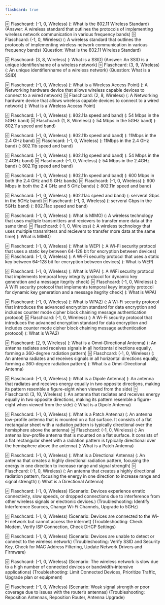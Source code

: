 ```yaml
---
flashcard: true
---
```



🃟 Flaschcard: (-1, 0, Wireless) (: What is the 802.11 Wireless Standard) (Answer: A wireless standard that outlines the protocols of implementing wireless network communication  in various frequency bands)
🃟 Flaschcard: (-1, 0, Wireless) (: A wireless standard that outlines the protocols of implementing wireless network communication  in various frequency bands) (Question: What is the 802.11 Wireless Standard)

🃟 Flaschcard: (3, 8, Wireless) (: What is a SSID) (Answer: An SSID is a unique identifier/name of a wireless network)
🃟 Flaschcard: (3, 9, Wireless) (: An unique identifier/name of a wireless network) (Question: What is a SSID)

🃟 Flaschcard: (-1, 0, Wireless) (: What is a Wireless Access Point) (: A Networking hardware device that allows wireless capable devices to connect to a wired network)
🃟 Flaschcard: (2, 8, Wireless) (: A Networking hardware device that allows wireless capable devices to connect to a wired network) (: What is a Wireless Access Point)

🃟 Flaschcard: (-1, 0, Wireless) (: 802.11a speed and band) (: 54 Mbps in the 5GHz band)
🃟 Flaschcard: (1, 8, Wireless) (: 54 Mbps in the 5GHz band) (: 802.11a speed and band)

🃟 Flaschcard: (-1, 0, Wireless) (: 802.11b speed and band) (: 11Mbps in the 2.4 GHz band)
🃟 Flaschcard: (-1, 0, Wireless) (: 11Mbps in the 2.4 GHz band) (: 802.11b speed and band)

🃟 Flaschcard: (-1, 0, Wireless) (: 802.11g speed and band) (: 54 Mbps in the 2.4GHz band)
🃟 Flaschcard: (-1, 0, Wireless) (: 54 Mbps in the 2.4GHz band) (: 802.11g speed and band)

🃟 Flaschcard: (-1, 0, Wireless) (: 802.11n speed and band) (: 600 Mbps in both the 2.4 GHz and 5 GHz bands)
🃟 Flaschcard: (-1, 0, Wireless) (: 600 Mbps in both the 2.4 GHz and 5 GHz bands) (: 802.11n speed and band)

🃟 Flaschcard: (-1, 0, Wireless) (: 802.11ac speed and band) (: serveral Gbps in the 5GHz band)
🃟 Flaschcard: (-1, 0, Wireless) (: serveral Gbps in the 5GHz band) (: 802.11ac speed and band)

🃟 Flaschcard: (-1, 0, Wireless) (: What is MIMO) (: A wireless technology that uses multiple transmitters and recievers to transfer more data at the same time)
🃟 Flaschcard: (-1, 0, Wireless) (: A wireless technology that uses multiple transmitters and recievers to transfer more data at the same time) (: What is MIMO)

🃟 Flaschcard: (-1, 0, Wireless) (: What is WEP) (: A Wi-Fi security protocol that uses a static key between 64-128 bit for encryption between devices)
🃟 Flaschcard: (-1, 0, Wireless) (: A Wi-Fi security protocol that uses a static key between 64-128 bit for encryption between devices) (: What is WEP)

🃟 Flaschcard: (-1, 0, Wireless) (: What is WPA) (: A WiFi security protocol that implements  temporal keyy integrity protocol for dynamic key generation and a message itegrity check)
🃟 Flaschcard: (-1, 0, Wireless) (: A WiFi security protocol that implements  temporal keyy integrity protocol for dynamic key generation and a message itegrity check) (: What is WPA)

🃟 Flaschcard: (-1, 0, Wireless) (: What is WPA2) (: A Wi-Fi security protocol that introduces the advanced encryption standard for data encryption and includes counter mode cipher block chaining message authentication protocol)
🃟 Flaschcard: (-1, 0, Wireless) (: A Wi-Fi security protocol that introduces the advanced encryption standard for data encryption and includes counter mode cipher block chaining message authentication protocol) (: What is WPA2)

🃟 Flaschcard: (2, 9, Wireless) (: What is a Omni-Directional Antenna) (: An antenna radiates and receives signals in all horizontal directions equally, forming a 360-degree radiation pattern)
🃟 Flaschcard: (-1, 0, Wireless) (: An antenna radiates and receives signals in all horizontal directions equally, forming a 360-degree radiation pattern) (: What is a Omni-Directional Antenna)

🃟 Flaschcard: (-1, 0, Wireless) (: What is a Dipole Antenna) (: An antenna that radiates and receives energy equally in two opposite directions, making its pattern resemble a figure-eight when viewed from the side)
🃟 Flaschcard: (3, 10, Wireless) (: An antenna that radiates and receives energy equally in two opposite directions, making its pattern resemble a figure-eight when viewed from the side) (: What is a Dipole Antenna)

🃟 Flaschcard: (-1, 0, Wireless) (: What is a Patch Antenna) (: An antenna low-profile antenna that is mounted on a flat surface. It consists of a flat rectangular sheet with a radiation pattern is typically directional over the hemisphere above the antenna)
🃟 Flaschcard: (-1, 0, Wireless) (: An antenna low-profile antenna that is mounted on a flat surface. It consists of a flat rectangular sheet with a radiation pattern is typically directional over the hemisphere above the antenna) (: What is a Patch Antenna)

🃟 Flaschcard: (-1, 0, Wireless) (: What is a Directional Antenna) (: An antenna that creates a highly directional radiation pattern, focusing the energy in one direction to increase range and signal strength)
🃟 Flaschcard: (-1, 0, Wireless) (: An antenna that creates a highly directional radiation pattern, focusing the energy in one direction to increase range and signal strength) (: What is a Directional Antenna)

🃟 Flaschcard: (-1, 0, Wireless) (Scenario: Devices experience erratic connectivity, slow speeds, or dropped connections due to interference from other wireless signals or electronic devices.) (Troubleshooting: Identify Interference Sources, Change Wi-Fi Channels, Upgrade to 5GHz)

🃟 Flaschcard: (-1, 0, Wireless) (Scenario: Devices are connected to the Wi-Fi network but cannot access the internet) (Troubleshooting: Check Modem, Verify ISP Connection, Check DHCP Settings)

🃟 Flaschcard: (-1, 0, Wireless) (Scenario: Devices are unable to detect or connect to the wireless network) (Troubleshooting: Verify SSID and Security Key, Check for MAC Address Filtering, Update Network Drivers and Firmware)

🃟 Flaschcard: (-1, 0, Wireless) (Scenario: The wireless network is slow due to a high number of connected devices or bandwidth-intensive applications) (Troubleshooting: Limit Connected Devices, Prioritize Traffic, Upgrade plan or equipment)

🃟 Flaschcard: (-1, 0, Wireless) (Scenario: Weak signal strength or poor coverage due to issues with the router’s antennas) (Troubleshooting: Reposition Antennas, Reposition Router, Antenna Upgrade)

